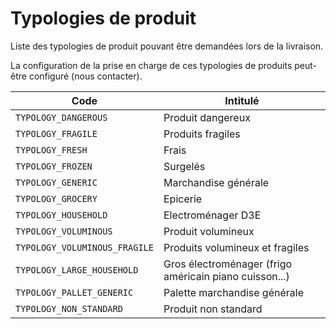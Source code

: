 # Typologies de produit

Liste des typologies de produit pouvant être demandées lors de la livraison.

La configuration de la prise en charge de ces typologies de produits peut-être configuré (nous contacter).

Code| Intitulé 
---------|----------
`TYPOLOGY_DANGEROUS`| Produit dangereux
`TYPOLOGY_FRAGILE`| Produits fragiles
`TYPOLOGY_FRESH`| Frais
`TYPOLOGY_FROZEN`| Surgelés
`TYPOLOGY_GENERIC`| Marchandise générale
`TYPOLOGY_GROCERY`| Epicerie
`TYPOLOGY_HOUSEHOLD`| Electroménager D3E
`TYPOLOGY_VOLUMINOUS`| Produit volumineux
`TYPOLOGY_VOLUMINOUS_FRAGILE`| Produits volumineux et fragiles
`TYPOLOGY_LARGE_HOUSEHOLD`| Gros électroménager (frigo américain piano cuisson...)
`TYPOLOGY_PALLET_GENERIC`| Palette marchandise générale
`TYPOLOGY_NON_STANDARD`| Produit non standard